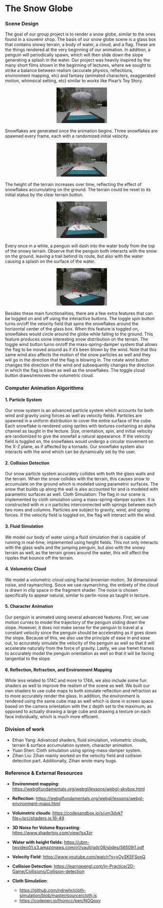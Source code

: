 # The Snow Globe

### Scene Design


The goal of our group project is to render a snow globe, similar to the ones found in a souvenir shop. The basis of our snow globe scene is a glass box that contains snowy terrain, a body of water, a cloud, and a flag. These are the things rendered at the very beginning of our animation. In addition, a penguin will periodically spawn, which will then slide down the slope generating a splash in the water. Our project was heavily inspired by the many short films shown in the beginning of lectures, where we sought to strike a balance between realism (accurate physics, reflections, environment mapping, etc) and fantasy (animated characters, exaggerated motion, whimsical setting, etc) similar to works like Pixar’s Toy Story.

<p align="center" width="100px">
    <img width="33%" src="imgs/1.png">
</p>

Snowflakes are generated once the animation begins. Three snowflakes are spawned every frame, each with a randomized initial velocity. 


<p align="center" width="100px">
    <img width="33%" src="imgs/2.png">
</p>

The height of the terrain increases over time, reflecting the effect of snowflakes accumulating on the ground. The terrain could be reset to its initial status by the clear terrain button.


<p align="center" width="100px">
    <img width="33%" src="imgs/3.png">
</p>

Every once in a while, a penguin will dash into the water body from the top of the snowy terrain. Observe that the penguin both interacts with the snow on the ground, leaving a trail behind its route, but also with the water causing a splash on the surface of the water.


<p align="center" width="100px">
    <img width="33%" src="imgs/4.png">
</p>

Besides these main functionalities, there are a few extra features that can be toggled on and off using the interactive buttons. The toggle spin button turns on/off the velocity field that spins the snowflakes around the horizontal center of the glass box. When this feature is toggled on, snowflakes would circle around the globe while falling to the ground. This feature produces some interesting snow distribution on the terrain. The toggle wind button turns on/off the mass-spring-damper system that allows the flag to be moved around as if it’s been blown by the wind. Note that this same wind also affects the motion of the snow particles as well and they will go in the direction that the flag is blowing in. The rotate wind button changes the direction of the wind and subsequently changes the direction in which the flag is blown as well as the snowflakes. The toggle cloud button draws/removes the volumetric cloud. 

### Computer Animation Algorithms

#### 1. Particle System
Our snow system is an advanced particle system which accounts for both wind and gravity using forces as well as velocity fields. Particles are spawned in a uniform distribution to cover the entire surface of the cube. Each snowflake is rendered using sprites with textures containing an alpha channel as taught in the lecture. Size, orientation, spin, and initial velocity are randomized to give the snowfall a natural appearance. If the velocity field is toggled on, the snowflakes would undergo a circular movement on the X-Z plane, as if affected by a tornado. Our snowflake system also interacts with the wind which can be dynamically set by the user.

#### 2. Collision Detection 
Our snow particle system accurately collides with both the glass walls and the terrain. When the snow collides with the terrain, this causes snow to accumulate on the ground which is modeled using parametric surfaces. The snow that builds up along the wall is also accounted for and is modeled with parametric surfaces as well.
Cloth Simulation:
The flag in our scene is implemented by cloth simulation using a mass-spring-damper system. It is constructed with m x n particles interconnected with springs between each two rows and columns. Particles are subject to gravity, wind, and spring forces. If the velocity field is toggled on, the flag will interact with the wind.

#### 3. Fluid Simulation
We model our body of water using a fluid simulation that is capable of running in real-time, implemented using height fields. This not only interacts with the glass walls and the jumping penguin, but also with the snowy terrain as well; as the terrain grows around the water, this will affect the ripples that bounce off the terrain.

#### 4. Volumetric Cloud
We model a volumetric cloud using fractal brownian motion, 3d dimensional noise, and raymarching. Since we use raymarching, the entirety of the cloud is drawn in clip space in the fragment shader. The noise is chosen specifically to appear natural, similar to perlin noise as taught in lecture.

#### 5. Character Animation
Our penguin is animated using several advanced features. First, we use motion curves to model the trajectory of the penguin sliding down the slope. However, it does not make sense for the penguin to travel at a constant velocity since the penguin should be accelerating as it goes down the slope. Because of this, we also use the principle of ease in and ease out, to accurately simulate the velocity of the penguin as well so that it will accelerate naturally from the force of gravity. Lastly, we use frenet frames to accurately model the penguin orientation as well so that it will be facing tangential to the slope.

#### 6. Reflection, Refraction, and Environment Mapping
While less related to 174C and more to 174A, we also include some fun shaders as well to improve the realism of the scene as well. We built our own shaders to use cube maps to both simulate reflection and refraction as to more accurately render the glass. In addition, the environment is rendered using the same cube map as well which is done in screen space based on the camera orientation with the z depth set to the maximum, as opposed to actually drawing a large cube and drawing a texture on each face individually, which is much more efficient.  

### Division of work

- Ethan Yang: Advanced shaders, fluid simulation, volumetric clouds, terrain & surface accumulation system, character animation.
- Yuan Shen: Cloth simulation using spring-mass-damper system.
- Zihan Liu: Zihan mainly worked on the velocity field and collision detection part. Additionally, Zihan wrote many bugs. 

### Reference & External Resources

- **Environment mapping**: https://webglfundamentals.org/webgl/lessons/webgl-skybox.html

- **Reflection**: https://webglfundamentals.org/webgl/lessons/webgl-environment-maps.html

- **Volumetric clouds**: https://codesandbox.io/s/um3dvk?file=/src/shaders.js:16-49

- **3D Noise for Volume Raycasting**: https://www.shadertoy.com/view/lss3zr

- **Water with height fields**: https://ubm-twvideo01.s3.amazonaws.com/o1/vault/gdc08/slides/S6509i1.pdf

- **Velocity Field**:  https://www.youtube.com/watch?v=yOySK5FSosQ

- **Collision Detection**: https://learnopengl.com/In-Practice/2D-Game/Collisions/Collision-detection

- **Cloth Simulation**: 
    - https://github.com/ndrwhr/cloth-simulation/blob/master/source/cloth.js
    - https://codepen.io/thomcc/pen/NGQpxv


